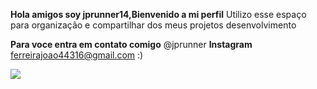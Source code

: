 **Hola amigos soy jprunner14,Bienvenido a mi perfil**
Utilizo  esse espaço para organização e compartilhar dos meus projetos desenvolvimento

**Para voce entra em contato comigo**
@jprunner **Instagram**
ferreirajoao44316@gmail.com :)

![](https://tenor.com/pt-BR/view/spfc-s%C3%A3o-paulo-s%C3%A3o-paulo-fc-tricolor-lucigol-gif-19519684)
